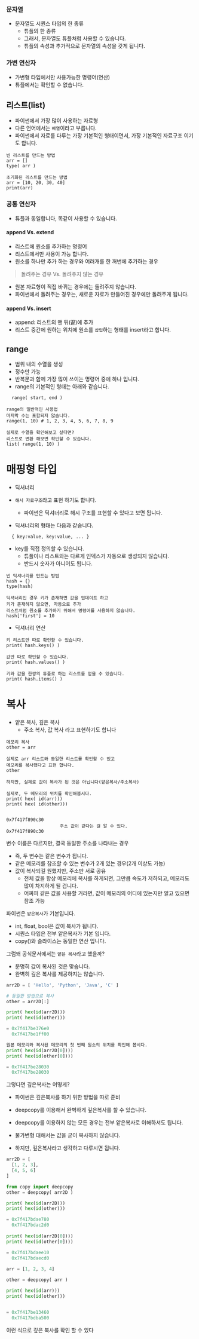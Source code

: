 ### 문자열
- 문자열도 시퀀스 타입의 한 종류
  - 튜플의 한 종류
  - 그래서, 문자열도 튜플처럼 사용할 수 있습니다. 
  - 튜플의 속성과 추가적으로 문자열의 속성을 갖게 됩니다. 

### 가변 연산자
- 가변형 타입에서만 사용가능한 명령어(연산)
- 튜플에서는 확인할 수 없습니다. 

## 리스트(list)
- 파이썬에서 가장 많이 사용하는 자료형
- 다른 언어에서는 `배열`이라고 부릅니다. 
- 파이썬에서 자료를 다루는 가장 기본적인 형태이면서, 가장 기본적인 자료구조 이기도 합니다. 

```
빈 리스트를 만드는 방법
arr = []
type( arr )
```
```
초기화된 리스트를 만드는 방법
arr = [10, 20, 30, 40]
print(arr)
```
### 공통 연산자
- 튜플과 동일합니다, 똑같이 사용할 수 있습니다. 

#### append Vs. extend
- 리스트에 원소를 추가하는 명령어
- 리스트에서만 사용이 가능 합니다. 
- 원소를 하나만 추가 하는 경우와 여러개를 한 꺼번에 추가하는 경우
> 돌려주는 경우 Vs. 돌려주지 않는 경우
  - 원본 자료형이 직접 바뀌는 경우에는 돌려주지 않습니다. 
  - 파이썬에서 돌려주는 경우는, 새로운 자료가 만들어진 경우에만 돌려주게 됩니다. 

#### append Vs. insert
- append: 리스트의 맨 뒤(끝)에 추가
- 리스트 중간에 원하는 위치에 원소를 `삽입`하는 형태를 insert라고 합니다. 

## range
- 범위 내의 수열을 생성
- 정수만 가능
- 반복문과 함께 가장 많이 쓰이는 명령어 중에 하나 입니다. 
- range의 기본적인 형태는 아래와 같습니다. 

```
  range( start, end )
```

```
range의 일반적인 사용법
마지막 수는 포함되지 않습니다. 
range(1, 10) # 1, 2, 3, 4, 5, 6, 7, 8, 9
```
```
실제로 수열을 확인해보고 싶다면?
리스트로 변환 해보면 확인할 수 있습니다. 
list( range(1, 10) )
```

# 매핑형 타입
- 딕셔너리
- `해시 자료구조`라고 표현 하기도 합니다. 
  - 파이썬은 딕셔너리로 해시 구조를 표현할 수 있다고 보면 됩니다. 

- 딕셔너리의 형태는 다음과 같습니다. 

```
  { key:value, key:value, ... }
```

- key를 직접 정의할 수 있습니다. 
  - 튜플이나 리스트와는 다르게 인덱스가 자동으로 생성되지 않습니다. 
  - 반드시 숫자가 아니어도 됩니다. 

```
빈 딕셔너리를 만드는 방법
hash = {}
type(hash)
```
```
딕셔너리인 경우 키가 존재하면 값을 업데이트 하고 
키가 존재하지 않으면, 자동으로 추가
리스트처럼 원소를 추가하기 위해서 명령어를 사용하지 않습니다.
hash['first'] = 10
```

- 딕셔너리 연산

```
키 리스트만 따로 확인할 수 있습니다. 
print( hash.keys() )

값만 따로 확인할 수 있습니다. 
print( hash.values() )

키와 값을 한쌍의 튜플로 하는 리스트를 얻을 수 있습니다. 
print( hash.items() )
```

# 복사
- 얕은 복사, 깊은 복사
  - 주소 복사, 값 복사 라고 표현하기도 합니다
```
메모리 복사
other = arr

실제로 arr 리스트와 동일한 리스트를 확인할 수 있고 
메모리를 복사했다고 표현 합니다. 
other

하지만, 실제로 값이 복사가 된 것은 아닙니다(얕은복사/주소복사)

실제로, 두 메모리의 위치를 확인해봅시다. 
print( hex( id(arr)))
print( hex( id(other)))


0x7f417f890c30
                    주소 값이 같다는 걸 알 수 있다.
0x7f417f890c30
```

변수 이름은 다르지만, 결국 동일한 주소를 나타내는 경우
- 즉, 두 변수는 같은 변수가 됩니다. 
- 같은 메모리를 참조할 수 있는 변수가 2개 있는 경우(2개 이상도 가능)
- 값이 복사되길 원했지만, 주소만 서로 공유
  - 전체 값을 항상 메모리에 복사를 하게되면, 그만큼 속도가 저하되고, 메모리도 많이 차지하게 될 겁니다. 
  - 어짜피 같은 값을 사용할 거라면, 값이 메모리의 어디에 있는지만 알고 있으면 참조 가능

파이썬은 `얕은복사`가 기본입니다. 
- int, float, bool은 값이 복사가 됩니다.
- 시퀀스 타입은 전부 얕은복사가 기본 입니다. 
- copy()와 슬라이스는 동일한 연산 입니다. 


그럼왜 공식문서에서는 `얕은 복사`라고 했을까?
- 분명히 값이 복사된 것은 맞습니다. 
- 완벽히 깊은 복사를 제공하지는 않습니다. 


```python
arr2D = [ 'Hello', 'Python', 'Java', 'C' ]

# 동일한 방법으로 복사
other = arr2D[:]

print( hex(id(arr2D)))
print( hex(id(other)))

= 0x7f417be376e0
  0x7f417be1ff00

원본 메모리와 복사된 메모리의 첫 번째 원소의 위치를 확인해 봅시다.
print( hex(id(arr2D[0])))
print( hex(id(other[0])))

= 0x7f417be28030
  0x7f417be28030
```

그렇다면 깊은복사는 어떻게?

- 파이썬은 깊은복사를 하기 위한 방법을 따로 준비

- deepcopy를 이용해서 완벽하게 깊은복사를 할 수 있습니다. 

- deepcopy를 이용하지 않는 모든 경우는 전부 얕은복사로 이해하셔도 됩니다. 

- 불가변형 대해서는 값을 굳이 복사하지 않습니다.

- 하지만, 깊은복사라고 생각하고 다루시면 됩니다. 



```python
arr2D = [
  [1, 2, 3],
  [4, 5, 6]
]

from copy import deepcopy
other = deepcopy( arr2D )

print( hex(id(arr2D)))
print( hex(id(other)))

= 0x7f417bdae780
  0x7f417bdac2d0
    
print( hex(id(arr2D[0])))
print( hex(id(other[0])))

= 0x7f417bdaee10
  0x7f417bdaecd0
    
arr = [1, 2, 3, 4]

other = deepcopy( arr )

print( hex(id(arr)))
print( hex(id(other)))


= 0x7f417be13460
  0x7f417bdba500
```

이런 식으로 깊은 복사를 확인 할 수 있다